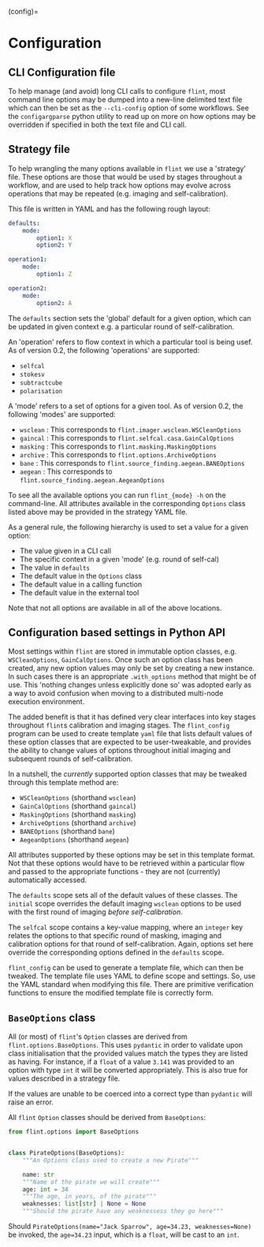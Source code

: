 (config)=
# Configuration

## CLI Configuration file

To help manage (and avoid) long CLI calls to configure `flint`, most command
line options may be dumped into a new-line delimited text file which can then be
set as the `--cli-config` option of some workflows. See the `configargparse`
python utility to read up on more on how options may be overridden if specified
in both the text file and CLI call.

## Strategy file

To help wrangling the many options available in `flint` we use a 'strategy' file. These options are those that would
be used by stages throughout a workflow, and are used to help track how options may evolve across operations that
may be repeated (e.g. imaging and self-calibration).

This file is written in YAML and has the following rough layout:

```yaml
defaults:
    mode:
        option1: X
        option2: Y

operation1:
    mode:
        option1: Z

operation2:
    mode:
        option2: A
```

The `defaults` section sets the 'global' default for a given option, which can be updated in given context e.g. a particular round of self-calibration.

An 'operation' refers to flow context in which a particular tool is being usef. As of version 0.2, the following 'operations' are supported:

- `selfcal`
- `stokesv`
- `subtractcube`
- `polarisation`

A 'mode' refers to a set of options for a given tool. As of version 0.2, the following 'modes' are supported:

- `wsclean` : This corresponds to `flint.imager.wsclean.WSCleanOptions`
- `gaincal` : This corresponds to `flint.selfcal.casa.GainCalOptions`
- `masking` : This corresponds to `flint.masking.MaskingOptions`
- `archive` : This corresponds to `flint.options.ArchiveOptions`
- `bane` : This corresponds to `flint.source_finding.aegean.BANEOptions`
- `aegean` : This corresponds to `flint.source_finding.aegean.AegeanOptions`

To see all the available options you can run `flint_{mode} -h` on the command-line.
All attributes available in the corresponding `Options` class listed above may be
provided in the strategy YAML file.

As a general rule, the following hierarchy is used to set a value for a given option:

- The value given in a CLI call
- The specific context in a given 'mode' (e.g. round of self-cal)
- The value in `defaults`
- The default value in the `Options` class
- The default value in a calling function
- The default value in the external tool

Note that not all options are available in all of the above locations.

## Configuration based settings in Python API

Most settings within `flint` are stored in immutable option classes, e.g.
`WSCleanOptions`, `GainCalOptions`. Once such an option class has been
created, any new option values may only be set by creating a new instance. In
such cases there is an appropriate `.with_options` method that might be of use.
This 'nothing changes unless explicitly done so' was adopted early as a way to
avoid confusion when moving to a distributed multi-node execution environment.

The added benefit is that it has defined very clear interfaces into key stages
throughout `flint`s calibration and imaging stages. The `flint_config` program
can be used to create template `yaml` file that lists default values of these
option classes that are expected to be user-tweakable, and provides the ability
to change values of options throughout initial imaging and subsequent rounds of
self-calibration.

In a nutshell, the _currently_ supported option classes that may be tweaked
through this template method are:

- `WSCleanOptions` (shorthand `wsclean`)
- `GainCalOptions` (shorthand `gaincal`)
- `MaskingOptions` (shorthand `masking`)
- `ArchiveOptions` (shorthand `archive`)
- `BANEOptions` (shorthand `bane`)
- `AegeanOptions` (shorthand `aegean`)

All attributes supported by these options may be set in this template format.
Not that these options would have to be retrieved within a particular flow and
passed to the appropriate functions - they are not (currently) automatically
accessed.

The `defaults` scope sets all of the default values of these classes. The
`initial` scope overrides the default imaging `wsclean` options to be used with
the first round of imaging _before self-calibration_.

The `selfcal` scope contains a key-value mapping, where an `integer` key relates
the options to that specific round of masking, imaging and calibration options
for that round of self-calibration. Again, options set here override the
corresponding options defined in the `defaults` scope.

`flint_config` can be used to generate a template file, which can then be
tweaked. The template file uses YAML to define scope and settings. So, use the
YAML standard when modifying this file. There are primitive verification
functions to ensure the modified template file is correctly form.

## `BaseOptions` class

All (or most) of `flint`'s `Option` classes are derived from `flint.options.BaseOptions`. This uses `pydantic` in order to validate upon class initialisation that the provided values match the types they are listed as having. For instance, if a `float` of a value `3.141` was provided to an option with type `int` it will be converted appropriately. This is also true for values described in a strategy file.

If the values are unable to be coerced into a correct type than `pydantic` will raise an error.

All `flint` `Option` classes should be derived from `BaseOptions`:

```python
from flint.options import BaseOptions


class PirateOptions(BaseOptions):
    """An Options class used to create a new Pirate"""

    name: str
    """Name of the pirate we will create"""
    age: int = 34
    """The age, in years, of the pirate"""
    weaknesses: list[str] | None = None
    """Should the pirate have any weaknessess they go here"""
```

Should `PirateOptions(name="Jack Sparrow", age=34.23, weaknesses=None)` be invoked, the `age=34.23` input, which is a `float`, will be cast to an `int`.
